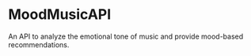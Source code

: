 # MoodMusicAPI
An API to analyze the emotional tone of music and provide mood-based recommendations.
